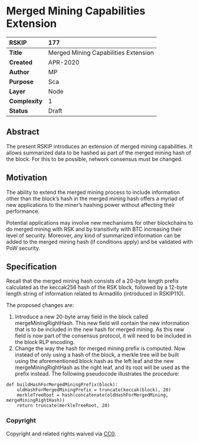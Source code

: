# Merged Mining Capabilities Extension

|RSKIP          |177           |
| :------------ |:-------------|
|**Title**      |Merged Mining Capabilities Extension |
|**Created**    |APR-2020 |
|**Author**     |MP |
|**Purpose**    |Sca |
|**Layer**      |Node |
|**Complexity** |1 |
|**Status**     |Draft |

## Abstract

The present RSKIP introduces an extension of merged mining capabilities. It allows summarized data to be hashed as part of the merged mining hash of the block. For this to be possible, network consensus must be changed.

## Motivation

The ability to extend the merged mining process to include information other than the block’s hash in the merged mining hash offers a myriad of new applications to the miner’s hashing power without affecting their performance.

Potential applications may involve new mechanisms for other blockchains to do merged mining with RSK and by transitivity with BTC increasing their level of security.  Moreover, any kind of summarized information can be added to the merged mining hash (if conditions apply) and be validated with PoW security.

## Specification

Recall that the merged mining hash consists of a 20-byte length prefix calculated as the keccak256 hash of the RSK block, followed by a 12-byte length string of information related to Armadillo (introduced in RSKIP110).

The proposed changes are:

1. Introduce a new 20-byte array field in the block called mergeMiningRightHash. This new field will contain the new information that is to be included in the new hash for merged mining. As this new field is now part of the consensus protocol, it will need to be included in the block RLP encoding.
2. Change the way the hash for merged mining prefix is computed. Now instead of only using a hash of the block, a merkle tree will be built using the aforementioned block hash as the left leaf and the new mergeMiningRightHash as the right leaf, and its root will be used as the prefix instead. The following pseudocode illustrates the procedure:

```
def buildHashForMergedMiningPrefix(block):
    oldHashForMergedMiningPrefix = truncate(keccak(block), 20)
    merkleTreeRoot = hash(concatenate(oldHashForMergedMining, mergeMiningRightHash))
    return truncate(merkleTreeRoot, 20)
```

### Copyright

Copyright and related rights waived via [CC0](https://creativecommons.org/publicdomain/zero/1.0/).
